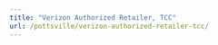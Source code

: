 ```yaml
---
title: "Verizon Authorized Retailer, TCC"
url: /pottsville/verizon-authorized-retailer-tcc/
---
```

